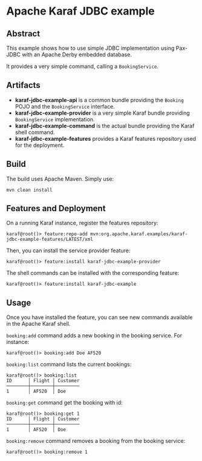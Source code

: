 <!--
    Licensed to the Apache Software Foundation (ASF) under one
    or more contributor license agreements.  See the NOTICE file
    distributed with this work for additional information
    regarding copyright ownership.  The ASF licenses this file
    to you under the Apache License, Version 2.0 (the
    "License"); you may not use this file except in compliance
    with the License.  You may obtain a copy of the License at

      http://www.apache.org/licenses/LICENSE-2.0

    Unless required by applicable law or agreed to in writing,
    software distributed under the License is distributed on an
    "AS IS" BASIS, WITHOUT WARRANTIES OR CONDITIONS OF ANY
    KIND, either express or implied.  See the License for the
    specific language governing permissions and limitations
    under the License.
-->
# Apache Karaf JDBC example

## Abstract

This example shows how to use simple JDBC implementation using Pax-JDBC with an Apache Derby embedded database.

It provides a very simple command, calling a `BookingService`.

## Artifacts

* **karaf-jdbc-example-api** is a common bundle providing the `Booking` POJO and the `BookingService` interface.
* **karaf-jdbc-example-provider** is a very simple Karaf bundle providing `BookingService` implementation.
* **karaf-jdbc-example-command** is the actual bundle providing the Karaf shell command.
* **karaf-jdbc-example-features** provides a Karaf features repository used for the deployment.

## Build

The build uses Apache Maven. Simply use:

```
mvn clean install
```

## Features and Deployment

On a running Karaf instance, register the features repository:

```
karaf@root()> feature:repo-add mvn:org.apache.karaf.examples/karaf-jdbc-example-features/LATEST/xml
```

Then, you can install the service provider feature:

```
karaf@root()> feature:install karaf-jdbc-example-provider
```

The shell commands can be installed with the corresponding feature:

```
karaf@root()> feature:install karaf-jdbc-example
```

## Usage

Once you have installed the feature, you can see new commands available in the Apache Karaf shell.

`booking:add` command adds a new booking in the booking service. For instance:

```
karaf@root()> booking:add Doe AF520
```

`booking:list` command lists the current bookings:

```
karaf@root()> booking:list
ID      │ Flight │ Customer
────────┼────────┼─────────
1       │ AF520  │ Doe
```

`booking:get` command get the booking with id:

```
karaf@root()> booking:get 1
ID      │ Flight │ Customer
────────┼────────┼─────────
1       │ AF520  │ Doe
```

`booking:remove` command removes a booking from the booking service:

```
karaf@root()> booking:remove 1
```